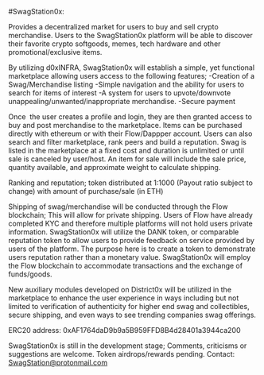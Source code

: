 #SwagStation0x:

Provides a decentralized market for users to buy and sell crypto merchandise.
Users to the SwagStation0x platform will be able to discover their favorite crypto softgoods, memes, tech hardware and other promotional/exclusive items. 

By utilizing d0xINFRA, SwagStation0x will establish a simple, yet functional marketplace allowing users access to the following features;
-Creation of a Swag/Merchandise listing
-Simple navigation and the ability for users to search for items of interest
-A system for users to upvote/downvote unappealing/unwanted/inappropriate merchandise.
-Secure payment


Once  the user creates a profile and login, they are then granted access to buy and post merchandise to the marketplace. Items can be purchased directly with ethereum or with their Flow/Dappper account. Users can also search and filter marketplace, rank peers and build a reputation. Swag is listed in the marketplace at a fixed cost and duration is unlimited or until sale is canceled by user/host. An item for sale will include the sale price, quantity available, and approximate weight to calculate shipping.


Ranking and reputation; token distributed at 1:1000 (Payout ratio subject to change) with amount of purchase/sale (in ETH)


Shipping of swag/merchandise will be conducted through the Flow blockchain; This will allow for private shipping. Users of Flow have already completed KYC and therefore multiple platforms will not hold users private information. SwagStation0x will utilize the DANK token, or comparable reputation token to allow users to provide feedback on service provided by users of the platform. The purpose here is to create a token to demonstrate users reputation rather than a monetary value. SwagStation0x will employ the Flow blockchain to accommodate transactions and the exchange of funds/goods.


New auxiliary modules developed on District0x will be utilized in the marketplace to enhance the user experience in ways including but not limited to verification of authenticity for higher end swag and collectibles, secure shipping, and even ways to see trending companies swag offerings. 


ERC20 address:  0xAF1764daD9b9a5B959FFD8B4d28401a3944ca200


SwagStation0x is still in the development stage; Comments, criticisms or suggestions are welcome. Token airdrops/rewards pending. Contact: SwagStation@protonmail.com 

